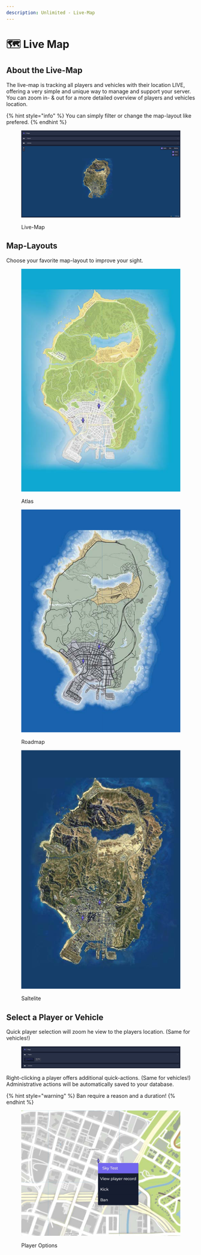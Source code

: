 ```yaml
---
description: Unlimited - Live-Map
---
```


# 🗺 Live Map

## About the Live-Map

The live-map is tracking all players and vehicles with their location LIVE, offering a very simple and unique way to manage and support your server. You can zoom in- & out for a more detailed overview of players and vehicles location.&#x20;

{% hint style="info" %}
You can simply filter or change the map-layout like prefered.
{% endhint %}

<figure><img src="../.gitbook/assets/Bild_2022-11-30_224520037.png" alt=""><figcaption><p>Live-Map</p></figcaption></figure>

## Map-Layouts

Choose your favorite map-layout to improve your sight.

<div>

<figure><img src="../.gitbook/assets/atlas.png" alt=""><figcaption><p>Atlas</p></figcaption></figure>

 

<figure><img src="../.gitbook/assets/roadmap.png" alt=""><figcaption><p>Roadmap</p></figcaption></figure>

 

<figure><img src="../.gitbook/assets/satelite (3).png" alt=""><figcaption><p>Saltelite</p></figcaption></figure>

</div>

## Select a Player or Vehicle

Quick player selection will zoom he view to the players location. (Same for vehicles!)

<figure><img src="../.gitbook/assets/mapplayers.png" alt=""><figcaption></figcaption></figure>

Right-clicking a player offers additional quick-actions. (Same for vehicles!)\
Administrative actions will be automatically saved to your database.

{% hint style="warning" %}
Ban require a reason and a duration!
{% endhint %}

<figure><img src="../.gitbook/assets/mapplayer.jpg" alt=""><figcaption><p>Player Options</p></figcaption></figure>

